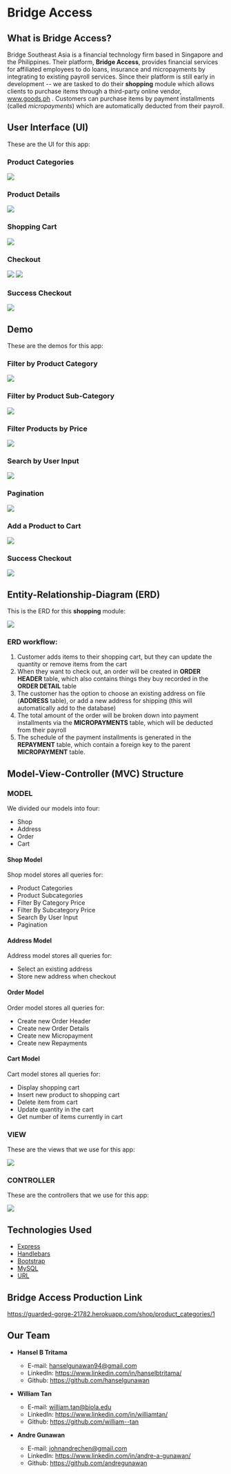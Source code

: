 # Bridge Access
## What is Bridge Access?
Bridge Southeast Asia is a financial technology firm based in Singapore and the Philippines. Their platform, **Bridge Access**, provides financial services for affiliated employees to do loans, insurance and micropayments by integrating to existing payroll services.
Since their platform is still early in development -- we are tasked to do their **shopping** module which allows clients to purchase items through a third-party online vendor, www.goods.ph . Customers can purchase items by payment installments (called *micropayments*) which are automatically deducted from their payroll.

## User Interface (UI)
These are the UI for this app:
### Product Categories
![](https://imgur.com/oXEROjL.png)

### Product Details
![](https://imgur.com/oSk1DG0.png)

### Shopping Cart
![](https://imgur.com/aSss0kq.png)

### Checkout
![](https://imgur.com/Ag7d2ua.png)
![](https://imgur.com/6xZBGrF.png)

### Success Checkout
![](https://imgur.com/5KElzt7.png)

## Demo
These are the demos for this app:
### Filter by Product Category
![](https://imgur.com/qM1j7NK.gif)

### Filter by Product Sub-Category
![](https://imgur.com/Fpub89w.gif)

### Filter Products by Price
![](https://imgur.com/qkkEjeR.gif)

### Search by User Input
![](https://imgur.com/eelzkEN.gif)

### Pagination
![](https://imgur.com/eo7GRye.gif)

### Add a Product to Cart
![](https://imgur.com/VpBagjD.gif)

### Success Checkout
![](https://imgur.com/5v4xSSY.gif)

## Entity-Relationship-Diagram (ERD)
This is the ERD for this **shopping** module:

![](https://imgur.com/gbYEkz9.png)

### ERD workflow:
1. Customer adds items to their shopping cart, but they can update the quantity or remove items from the cart
2. When they want to check out, an order will be created in **ORDER HEADER** table, which also contains things they buy recorded in the **ORDER DETAIL** table
3. The customer has the option to choose an existing address on file (**ADDRESS** table), or add a new address for shipping (this will automatically add to the database)
4. The total amount of the order will be broken down into payment installments via the **MICROPAYMENTS** table, which will be deducted from their payroll
5. The schedule of the payment installments is generated in the **REPAYMENT** table, which contain a foreign key to the parent **MICROPAYMENT** table.


## Model-View-Controller (MVC) Structure
### MODEL
We divided our models into four:
* Shop
* Address
* Order
* Cart
#### Shop Model
Shop model stores all queries for:
* Product Categories
* Product Subcategories
* Filter By Category Price
* Filter By Subcategory Price
* Search By User Input
* Pagination

#### Address Model
Address model stores all queries for:
* Select an existing address
* Store new address when checkout

#### Order Model
Order model stores all queries for:
* Create new Order Header
* Create new Order Details
* Create new Micropayment
* Create new Repayments

#### Cart Model
Cart model stores all queries for:
* Display shopping cart
* Insert new product to shopping cart
* Delete item from cart
* Update quantity in the cart
* Get number of items currently in cart

### VIEW
These are the views that we use for this app:

![](https://imgur.com/JDGXelr.png)

### CONTROLLER

These are the controllers that we use for this app:

![](https://imgur.com/NpP8elB.png)

## Technologies Used
* [Express](https://www.npmjs.com/package/express)
* [Handlebars](http://handlebarsjs.com/)
* [Bootstrap](https://getbootstrap.com/)
* [MySQL](https://www.npmjs.com/package/mysql)
* [URL](https://www.npmjs.com/package/url)

## Bridge Access Production Link
https://guarded-gorge-21782.herokuapp.com/shop/product_categories/1

## Our Team
* **Hansel B Tritama**
	* E-mail: hanselgunawan94@gmail.com
	* LinkedIn: https://www.linkedin.com/in/hanselbtritama/
	* Github: https://github.com/hanselgunawan

* **William Tan**
	* E-mail: william.tan@biola.edu
	* LinkedIn: https://www.linkedin.com/in/williamtan/
	* Github: https://github.com/william--tan

* **Andre Gunawan**
	* E-mail: johnandrechen@gmail.com
	* LinkedIn: https://www.linkedin.com/in/andre-a-gunawan/
	* Github: https://github.com/andregunawan
